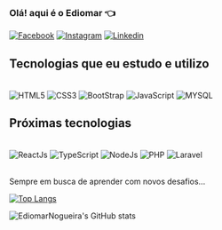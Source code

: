 ### Olá! aqui é o Ediomar 👈

[![Facebook](https://img.shields.io/badge/Facebook-1877F2?style=for-the-badge&logo=facebook&logoColor=white)](https://www.facebook.com/Ediomar.Nogueira)
[![Instagram](https://img.shields.io/badge/Instagram-E4405F?style=for-the-badge&logo=instagram&logoColor=white
)](https://www.instagram.com/ediomar_aguiar/)
[![Linkedin](https://img.shields.io/badge/LinkedIn-0077B5?style=for-the-badge&logo=linkedin&logoColor=white
)](https://www.linkedin.com/in/ediomar-nogueira-b38921a0/)


## Tecnologias que eu estudo e utilizo

<div style="display:inline_block"><br/>
  <img align="center" alt="HTML5" src="https://img.shields.io/badge/HTML5-E34F26?style=for-the-badge&logo=html5&logoColor=white" />
  <img align="center" alt="CSS3" src="https://img.shields.io/badge/CSS3-1572B6?style=for-the-badge&logo=css3&logoColor=white" />
  <img align="center" alt="BootStrap" src="https://img.shields.io/badge/Bootstrap-563D7C?style=for-the-badge&logo=bootstrap&logoColor=white" />
  <img align="center" alt="JavaScript" src="https://img.shields.io/badge/JavaScript-F7DF1E?style=for-the-badge&logo=javascript&logoColor=black" />
  <img align="center" alt="MYSQL" src="https://img.shields.io/badge/MySQL-00000F?style=for-the-badge&logo=mysql&logoColor=white" />
</div>

## Próximas tecnologias

<div style="display:inline_block"><br/>
  <img align="center" alt="ReactJs" src="https://img.shields.io/badge/React-20232A?style=for-the-badge&logo=react&logoColor=61DAFB"/>
  <img align="center" alt="TypeScript" src="https://img.shields.io/badge/TypeScript-007ACC?style=for-the-badge&logo=typescript&logoColor=white" />
  <img align="center" alt="NodeJs" src="https://img.shields.io/badge/Node.js-43853D?style=for-the-badge&logo=node.js&logoColor=white"/>
  <img align="center" alt="PHP" src="https://img.shields.io/badge/PHP-777BB4?style=for-the-badge&logo=php&logoColor=white" />
  <img align="center" alt="Laravel" src="https://img.shields.io/badge/Laravel-FF2D20?style=for-the-badge&logo=laravel&logoColor=white"/>
</div><br/>

Sempre em busca de aprender com novos desafios...

[![Top Langs](https://github-readme-stats.vercel.app/api/top-langs/?username=EdiomarNogueira&layout=compact)](https://github.com/EdiomarNogueira/github-readme-stats)

![EdiomarNogueira's GitHub stats](https://github-readme-stats.vercel.app/api?username=EdiomarNogueira&show_icons=true&theme=dracula)

<!--
**EdiomarNogueira/EdiomarNogueira** is a ✨ _special_ ✨ repository because its `README.md` (this file) appears on your GitHub profile.

Here are some ideas to get you started:

- 🔭 I’m currently working on ...
- 🌱 I’m currently learning ...
- 👯 I’m looking to collaborate on ...
- 🤔 I’m looking for help with ...
- 💬 Ask me about ...
- 📫 How to reach me: ...
- 😄 Pronouns: ...
- ⚡ Fun fact: ...
-->
